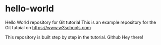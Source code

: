 # hello-world
Hello World repository for Git tutorial
This is an example repository for the Git tutoial on https://www.w3schools.com

This repository is built step by step in the tutorial.
Github
Hey there!
